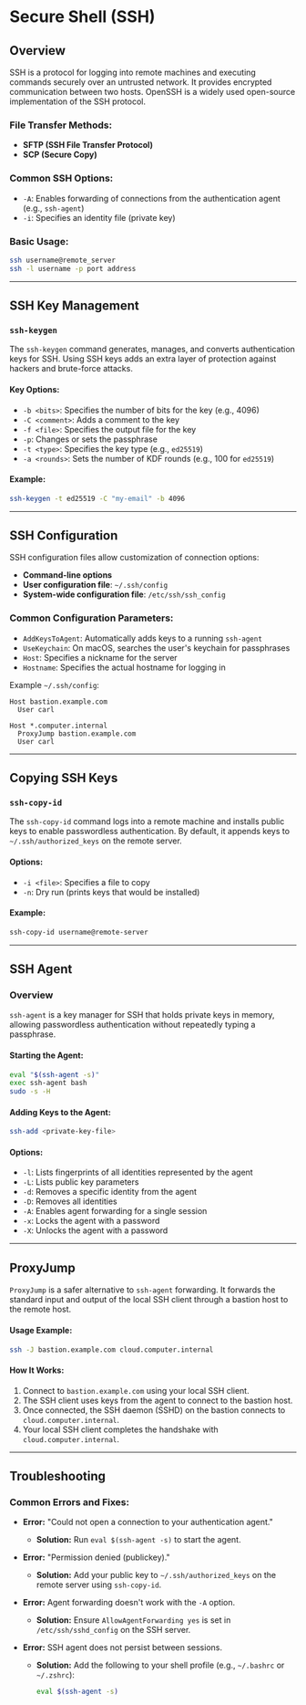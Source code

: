 # Secure Shell (SSH)

## Overview
SSH is a protocol for logging into remote machines and executing commands securely over an untrusted network. It provides encrypted communication between two hosts. OpenSSH is a widely used open-source implementation of the SSH protocol.

### File Transfer Methods:
- **SFTP (SSH File Transfer Protocol)**
- **SCP (Secure Copy)**

### Common SSH Options:
- `-A`: Enables forwarding of connections from the authentication agent (e.g., `ssh-agent`)
- `-i`: Specifies an identity file (private key)

### Basic Usage:
```bash
ssh username@remote_server
ssh -l username -p port address
```

---

## SSH Key Management

### `ssh-keygen`
The `ssh-keygen` command generates, manages, and converts authentication keys for SSH. Using SSH keys adds an extra layer of protection against hackers and brute-force attacks.

#### Key Options:
- `-b <bits>`: Specifies the number of bits for the key (e.g., 4096)
- `-C <comment>`: Adds a comment to the key
- `-f <file>`: Specifies the output file for the key
- `-p`: Changes or sets the passphrase
- `-t <type>`: Specifies the key type (e.g., `ed25519`)
- `-a <rounds>`: Sets the number of KDF rounds (e.g., 100 for `ed25519`)

#### Example:
```bash
ssh-keygen -t ed25519 -C "my-email" -b 4096
```

---

## SSH Configuration

SSH configuration files allow customization of connection options:
- **Command-line options**
- **User configuration file**: `~/.ssh/config`
- **System-wide configuration file**: `/etc/ssh/ssh_config`

### Common Configuration Parameters:
- `AddKeysToAgent`: Automatically adds keys to a running `ssh-agent`
- `UseKeychain`: On macOS, searches the user's keychain for passphrases
- `Host`: Specifies a nickname for the server
- `Hostname`: Specifies the actual hostname for logging in

Example `~/.ssh/config`:
```plaintext
Host bastion.example.com
  User carl

Host *.computer.internal
  ProxyJump bastion.example.com
  User carl
```

---

## Copying SSH Keys

### `ssh-copy-id`
The `ssh-copy-id` command logs into a remote machine and installs public keys to enable passwordless authentication. By default, it appends keys to `~/.ssh/authorized_keys` on the remote server.

#### Options:
- `-i <file>`: Specifies a file to copy
- `-n`: Dry run (prints keys that would be installed)

#### Example:
```bash
ssh-copy-id username@remote-server
```

---

## SSH Agent

### Overview
`ssh-agent` is a key manager for SSH that holds private keys in memory, allowing passwordless authentication without repeatedly typing a passphrase.

#### Starting the Agent:
```bash
eval "$(ssh-agent -s)"
exec ssh-agent bash
sudo -s -H
```

#### Adding Keys to the Agent:
```bash
ssh-add <private-key-file>
```

#### Options:
- `-l`: Lists fingerprints of all identities represented by the agent
- `-L`: Lists public key parameters
- `-d`: Removes a specific identity from the agent
- `-D`: Removes all identities
- `-A`: Enables agent forwarding for a single session
- `-x`: Locks the agent with a password
- `-X`: Unlocks the agent with a password

---

## ProxyJump

`ProxyJump` is a safer alternative to `ssh-agent` forwarding. It forwards the standard input and output of the local SSH client through a bastion host to the remote host.

#### Usage Example:
```bash
ssh -J bastion.example.com cloud.computer.internal
```

#### How It Works:
1. Connect to `bastion.example.com` using your local SSH client.
2. The SSH client uses keys from the agent to connect to the bastion host.
3. Once connected, the SSH daemon (SSHD) on the bastion connects to `cloud.computer.internal`.
4. Your local SSH client completes the handshake with `cloud.computer.internal`.

---

## Troubleshooting

### Common Errors and Fixes:
- **Error:** "Could not open a connection to your authentication agent."
  - **Solution:** Run `eval $(ssh-agent -s)` to start the agent.

- **Error:** "Permission denied (publickey)."
  - **Solution:** Add your public key to `~/.ssh/authorized_keys` on the remote server using `ssh-copy-id`.

- **Error:** Agent forwarding doesn't work with the `-A` option.
  - **Solution:** Ensure `AllowAgentForwarding yes` is set in `/etc/ssh/sshd_config` on the SSH server.

- **Error:** SSH agent does not persist between sessions.
  - **Solution:** Add the following to your shell profile (e.g., `~/.bashrc` or `~/.zshrc`):
    ```bash
    eval $(ssh-agent -s)
    ```

